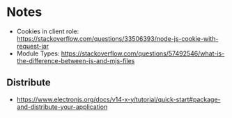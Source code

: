 # Notes

- Cookies in client role: https://stackoverflow.com/questions/33506393/node-js-cookie-with-request-jar
- Module Types: https://stackoverflow.com/questions/57492546/what-is-the-difference-between-js-and-mjs-files

## Distribute

- https://www.electronjs.org/docs/v14-x-y/tutorial/quick-start#package-and-distribute-your-application
